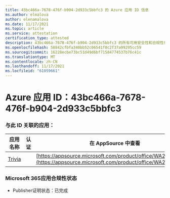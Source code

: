 ```yaml
---
title: 43bc466a-7678-476f-b904-2d933c5bbfc3 的 Azure 应用 ID 信息
ms.author: elmalova
author: elenamalova
ms.date: 11/17/2021
ms.topic: article
ms.service: attestation
certification_type: attested
description: 43bc466a-7678-476f-b904-2d933c5bbfc3 的所有可用安全性和合规性信息。
ms.openlocfilehash: 58842cfbfa340bb52c06541f0c2f37a99295cc59
ms.sourcegitcommit: 16228ecbe73bc51d49d6bf71584774537b76c41c
ms.translationtype: MT
ms.contentlocale: zh-CN
ms.lasthandoff: 11/17/2021
ms.locfileid: "61059661"
---
```

# <a name="azure-app-id-43bc466a-7678-476f-b904-2d933c5bbfc3"></a>Azure 应用 ID：43bc466a-7678-476f-b904-2d933c5bbfc3


### <a name="apps-associated-with-this-id"></a>与此 ID 关联的应用：
| **应用名称** | **认证** | **在 AppSource 中查看** |
|--------------|---------------|-----------------------|
| [Trivia](https://docs.microsoft.com/microsoft-365-app-certification/forward/WA200001956) |  | [https://appsource.microsoft.com/product/office/WA200001956](https://appsource.microsoft.com/product/office/WA200001956) |

### <a name="microsoft-365-app-compliance-status"></a>Microsoft 365应用合规性状态
- Publisher证明状态：已完成
